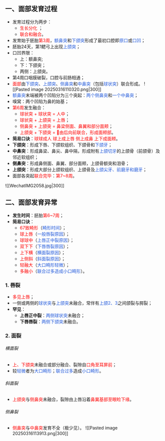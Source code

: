 ## 一、面部发育过程
* 发育过程分为两步：
	* <font color="#ff0000">生长分化</font> ；
	* <font color="#ff0000">联合和融合</font>。
* 发育始于胚胎<font color="#ff0000">第3周</font>，<font color="#245bdb">额鼻突</font>和<font color="#245bdb">下颌突</font>形成了最初口腔即<font color="#245bdb">原口</font>或<font color="#245bdb">口凹</font>；
* 胚胎24天，第1鳃弓上出现<font color="#245bdb">上颌突</font>；
* 口凹界限：
	* 上：额鼻突;
	* 下：下颌突；
	* 两侧：上颌突。
* 第4周口咽膜破裂，口腔与前肠相通；
* <font color="#ff0000">面部</font>由<font color="#245bdb">下颌突</font>、<font color="#245bdb">上颌突</font>、<font color="#245bdb">侧鼻突</font>和<font color="#245bdb">中鼻突</font>（包括<font color="#245bdb">球状突</font>）联合形成。
![[Pasted image 20250316110320.png|300]]
* <font color="#245bdb">额鼻突</font>末端被两个凹陷分为三个突起：<font color="#245bdb">两个侧鼻突</font>和<font color="#245bdb">一个中鼻突</font>；
* 嗅窝：两个凹陷为鼻的始基；
* <font color="#ff0000">第6周</font>发生融合：
	* <font color="#ff0000">球状突 + 球状突 = 人中</font>；
	* <font color="#ff0000">球状突 + 上颌突 = 上唇</font>；
	* <font color="#ff0000">侧鼻突 + 上颌突 = 鼻梁侧面、鼻翼和部分面颊</font>；
	* <font color="#ff0000">上颌突 + 下颌突 = 由后向前联合，形成面颊部</font>。
* **简易口诀**：<font color="#ff0000">球球成人 球上成上唇 侧上成鼻 上下成面颊</font>。
* **下颌突**：形成下唇、下颌软组织、下颌骨和<font color="#245bdb">下颌牙</font>；
* **中鼻突**：形成鼻梁、鼻尖、鼻中隔，形成附有<font color="#245bdb">上颌切牙</font>的上颌骨（前颌骨）及邻近软组织；
* **侧鼻突**：形成鼻侧面、鼻翼、部分面颊，上颌骨额突和泪骨；
* **上颌突**：形成大部分上颌软组织、上颌骨及<font color="#245bdb">上颌尖牙、前磨牙和磨牙</font>；
* 面部各突起<font color="#ff0000">联合完毕</font>：<font color="#ff0000">第7~8周</font>。

![[WechatIMG2058.jpg|300]]
## 二、面部发育异常
* **发生时间**：胚胎<font color="#ff0000">第6~7周</font>；
* **简易口诀**：
	* <font color="#ff0000">67致畸形</font>（<font color="#245bdb">畸形时间</font>）；
	* <font color="#ff0000">球上唇</font>（<font color="#245bdb">一般唇裂原因</font>）；
	* <font color="#ff0000">球球中</font>（<font color="#245bdb">上唇正中裂原因</font>）；
	* <font color="#ff0000">双下下</font>（<font color="#245bdb">下唇唇裂原因</font>）；
	* <font color="#ff0000">上下横</font>（<font color="#245bdb">横面裂原因</font>）；
	* <font color="#ff0000">上侧斜</font>（<font color="#245bdb">斜面裂原因</font>）；
	* <font color="#ff0000">轻融大</font>（<font color="#245bdb">大口畸形轻微</font>）；
	* <font color="#ff0000">多融小</font>（<font color="#245bdb">联合过多造成小口畸形</font>）。
### 1. 唇裂
* <font color="#ff0000">多见上唇</font>；
* 一侧或两侧的<font color="#245bdb">球状突</font>与<font color="#245bdb">上颌突</font>未融合，常伴有<font color="#245bdb">上颌2、3</font>之间颌裂与腭裂；
* **罕见**：
	* **上唇正中裂**：<font color="#245bdb">两侧球状突</font>未融合；
	* **下唇唇裂**：<font color="#245bdb">两侧下颌突</font>未融合。
### 2. 面裂
###### 横面裂
* <font color="#ff0000">上、下颌突</font>未融合或部分融合、裂隙自<font color="#ff0000">口角至耳屏前</font>；
* 较<font color="#245bdb">轻微</font>者为<font color="#245bdb">大口畸形</font>；<font color="#245bdb">联合过多</font>造成<font color="#245bdb">小口畸形</font>。
###### 斜面裂
* <font color="#ff0000">上颌突</font>与<font color="#ff0000">侧鼻突</font>未融合，裂隙由上唇沿着<font color="#ff0000">鼻冀基部至眼睑下缘</font>。
###### 侧鼻裂
* <font color="#ff0000">侧鼻突</font>与<font color="#ff0000">中鼻突</font>发育不全（极少见）。
![[Pasted image 20250316113913.png|300]]


